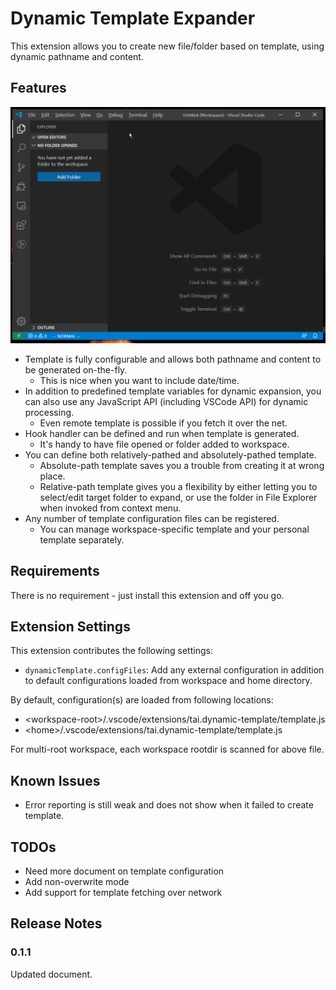 # Dynamic Template Expander

This extension allows you to create new file/folder based on template,
using dynamic pathname and content.

## Features

![DEMO:Using Dynamic Template](doc/dynamic-template-demo.gif)

- Template is fully configurable and allows both pathname and content to be generated on-the-fly.
  - This is nice when you want to include date/time.
- In addition to predefined template variables for dynamic expansion, you can also use any JavaScript API (including VSCode API) for dynamic processing.
  - Even remote template is possible if you fetch it over the net.
- Hook handler can be defined and run when template is generated.
  - It's handy to have file opened or folder added to workspace.
- You can define both relatively-pathed and absolutely-pathed template.
  - Absolute-path template saves you a trouble from creating it at wrong place.
  - Relative-path template gives you a flexibility by either letting you to select/edit target folder to expand, or use the folder in File Explorer when invoked from context menu.
- Any number of template configuration files can be registered.
  - You can manage workspace-specific template and your personal template separately.

## Requirements

There is no requirement - just install this extension and off you go.

## Extension Settings

This extension contributes the following settings:

* `dynamicTemplate.configFiles`: Add any external configuration in addition to default configurations loaded from workspace and home directory.

By default, configuration(s) are loaded from following locations:

* \<workspace-root\>/.vscode/extensions/tai.dynamic-template/template.js
* \<home\>/.vscode/extensions/tai.dynamic-template/template.js

For multi-root workspace, each workspace rootdir is scanned for above file.

## Known Issues

* Error reporting is still weak and does not show when it failed to create template.

## TODOs

* Need more document on template configuration
* Add non-overwrite mode
* Add support for template fetching over network

## Release Notes

### 0.1.1

Updated document.
